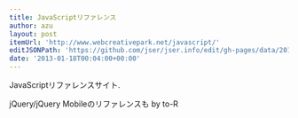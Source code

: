 ```yaml
---
title: JavaScriptリファレンス
author: azu
layout: post
itemUrl: 'http://www.webcreativepark.net/javascript/'
editJSONPath: 'https://github.com/jser/jser.info/edit/gh-pages/data/2013/01/index.json'
date: '2013-01-18T00:04:00+00:00'
---
```

JavaScriptリファレンスサイト.

jQuery/jQuery Mobileのリファレンスも by to-R
